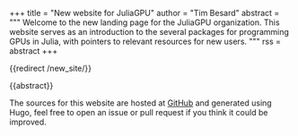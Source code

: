 +++
title = "New website for JuliaGPU"
author = "Tim Besard"
abstract = """
  Welcome to the new landing page for the JuliaGPU organization. This website serves as an
  introduction to the several packages for programming GPUs in Julia, with pointers to
  relevant resources for new users.
  """
rss = abstract
+++

{{redirect /new_site/}}

{{abstract}}


The sources for this website are hosted at
[GitHub](https://github.com/JuliaGPU/juliagpu.org) and generated using Hugo, feel free to
open an issue or pull request if you think it could be improved.
